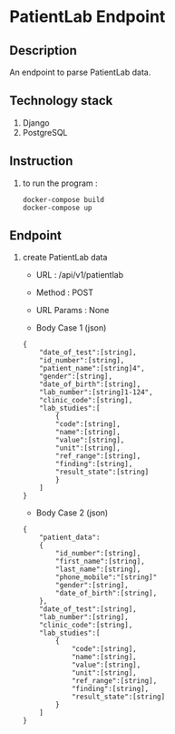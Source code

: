 # PatientLab Endpoint

## Description

An endpoint to parse PatientLab data.

## Technology stack

1. Django
2. PostgreSQL

## Instruction 

1. to run the program :

    ```
    docker-compose build
    docker-compose up
    ```

## Endpoint

1. create PatientLab data
    * URL :
      /api/v1/patientlab

    * Method :
      POST
      
    * URL Params :
      None
      
    * Body Case 1 (json)
    ```
    { 
        "date_of_test":[string], 
        "id_number":[string], 
        "patient_name":[string]4", 
        "gender":[string], 
        "date_of_birth":[string], 
        "lab_number":[string]1-124", 
        "clinic_code":[string], 
        "lab_studies":[
            {
            "code":[string], 
            "name":[string], 
            "value":[string], 
            "unit":[string], 
            "ref_range":[string], 
            "finding":[string], 
            "result_state":[string]
            } 
        ]
    }
    ```

    * Body Case 2 (json)
    ```
    { 
        "patient_data":
        {
            "id_number":[string], 
            "first_name":[string], 
            "last_name":[string], 
            "phone_mobile":"[string]" 
            "gender":[string], 
            "date_of_birth":[string],
        }, 
        "date_of_test":[string], 
        "lab_number":[string], 
        "clinic_code":[string], 
        "lab_studies":[
            {
                "code":[string], 
                "name":[string], 
                "value":[string], 
                "unit":[string], 
                "ref_range":[string], 
                "finding":[string], 
                "result_state":[string]
            } 
        ]
    }
    ```

